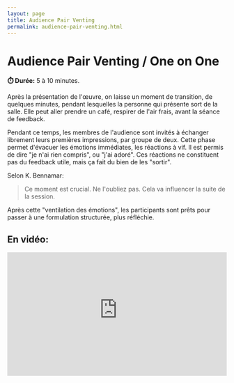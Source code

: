 ```yaml
---
layout: page
title: Audience Pair Venting
permalink: audience-pair-venting.html
---
```


# Audience Pair Venting / One on One

**⏱️ Durée:** 5 à 10 minutes.

Après la présentation de l'œuvre, on laisse un moment de transition, de quelques minutes, pendant lesquelles la personne qui présente sort de la salle. Elle peut aller prendre un café, respirer de l'air frais, avant la séance de feedback.

Pendant ce temps, les membres de l'audience sont invités à échanger librement leurs premières impressions, par groupe de deux. Cette phase permet d'évacuer les émotions immédiates, les réactions à vif. Il est permis de dire "je n'ai rien compris", ou "j'ai adoré". Ces réactions ne constituent pas du feedback utile, mais ça fait du bien de les "sortir".

Selon K. Bennamar:

> Ce moment est crucial. Ne l'oubliez pas. Cela va influencer la suite de la session.

Après cette "ventilation des émotions", les participants sont prêts pour passer à une formulation structurée, plus réfléchie.

## En vidéo:

<iframe width="100%" style="aspect-ratio: 16 / 9;" src="https://www.youtube-nocookie.com/embed/EOrw02a6FT0" title="YouTube video player" frameborder="0" allow="accelerometer; autoplay; clipboard-write; encrypted-media; gyroscope; picture-in-picture" allowfullscreen></iframe>